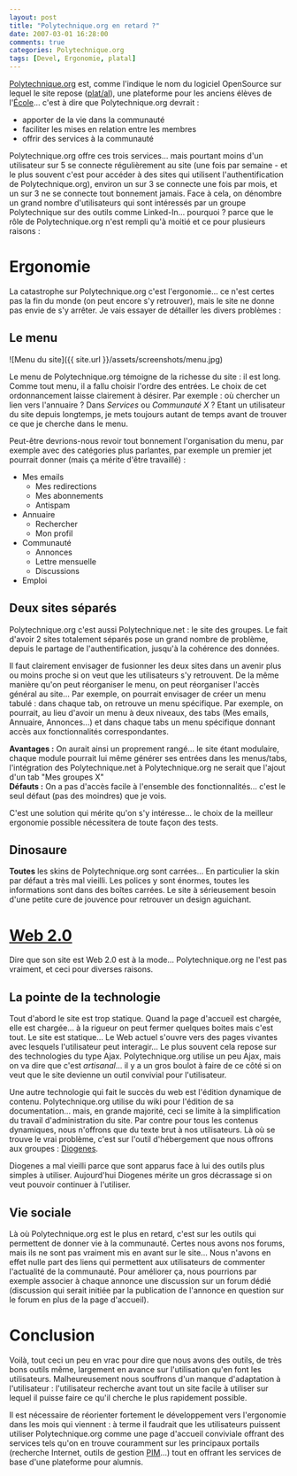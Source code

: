 ```yaml
---
layout: post
title: "Polytechnique.org en retard ?"
date: 2007-03-01 16:28:00
comments: true
categories: Polytechnique.org
tags: [Devel, Ergonomie, platal]
---
```

[Polytechnique.org](https://www.polytechnique.org) est, comme l'indique le nom du logiciel OpenSource sur lequel le site repose ([plat/al](http://opensource.polytechnique.org/platal/)), une plateforme pour les anciens élèves de l'[École](http://www.polytechnique.fr)... c'est à dire que Polytechnique.org devrait :

*   apporter de la vie dans la communauté
*   faciliter les mises en relation entre les membres
*   offrir des services à la communauté

Polytechnique.org offre ces trois services... mais pourtant moins d'un utilisateur sur 5 se connecte régulièrement au site (une fois par semaine - et le plus souvent c'est pour accéder à des sites qui utilisent l'authentification de Polytechnique.org), environ un sur 3 se connecte une fois par mois, et un sur 3 ne se connecte tout bonnement jamais. Face à cela, on dénombre un grand nombre d'utilisateurs qui sont intéressés par un groupe Polytechnique sur des outils comme Linked-In... pourquoi ? parce que le rôle de Polytechnique.org n'est rempli qu'à moitié et ce pour plusieurs raisons :

<!-- more -->

Ergonomie
=========

La catastrophe sur Polytechnique.org c'est l'ergonomie... ce n'est certes pas la fin du monde (on peut encore s'y retrouver), mais le site ne donne pas envie de s'y arrêter. Je vais essayer de détailler les divers problèmes :

Le menu
-------

![Menu du site]({{ site.url }}/assets/screenshots/menu.jpg)

Le menu de Polytechnique.org témoigne de la richesse du site : il est long. Comme tout menu, il a fallu choisir l'ordre des entrées. Le choix de cet ordonnancement laisse clairement à désirer. Par exemple : où chercher un lien vers l'annuaire ? Dans _Services_ ou _Communauté X_ ? Etant un utilisateur du site depuis longtemps, je mets toujours autant de temps avant de trouver ce que je cherche dans le menu.

Peut-être devrions-nous revoir tout bonnement l'organisation du menu, par exemple avec des catégories plus parlantes, par exemple un premier jet pourrait donner (mais ça mérite d'être travaillé) :

*   Mes emails
    *   Mes redirections
    *   Mes abonnements
    *   Antispam
*   Annuaire
    *   Rechercher
    *   Mon profil
*   Communauté
    *   Annonces
    *   Lettre mensuelle
    *   Discussions
*   Emploi

Deux sites séparés
--------------------

Polytechnique.org c'est aussi Polytechnique.net : le site des groupes. Le fait d'avoir 2 sites totalement séparés pose un grand nombre de problème, depuis le partage de l'authentification, jusqu'à la cohérence des données.

Il faut clairement envisager de fusionner les deux sites dans un avenir plus ou moins proche si on veut que les utilisateurs s'y retrouvent. De la même manière qu'on peut réorganiser le menu, on peut réorganiser l'accès général au site... Par exemple, on pourrait envisager de créer un menu tabulé : dans chaque tab, on retrouve un menu spécifique. Par exemple, on pourrait, au lieu d'avoir un menu à deux niveaux, des tabs (Mes emails, Annuaire, Annonces...) et dans chaque tabs un menu spécifique donnant accès aux fonctionnalités correspondantes.

__Avantages :__ On aurait ainsi un proprement rangé... le site étant modulaire, chaque module pourrait lui même générer ses entrées dans les menus/tabs, l'intégration des Polytechnique.net à Polytechnique.org ne serait que l'ajout d'un tab "Mes groupes X"  
__Défauts :__ On a pas d'accès facile à l'ensemble des fonctionnalités... c'est le seul défaut (pas des moindres) que je vois.

C'est une solution qui mérite qu'on s'y intéresse... le choix de la meilleur ergonomie possible nécessitera de toute façon des tests.

Dinosaure
---------

__Toutes__ les skins de Polytechnique.org sont carrées... En particulier la skin par défaut a très mal vieilli. Les polices y sont énormes, toutes les informations sont dans des boîtes carrées. Le site à sérieusement besoin d'une petite cure de jouvence pour retrouver un design aguichant.


[Web 2.0](http://en.wikipedia.org/wiki/Web_2.0)
===============================================

Dire que son site est Web 2.0 est à la mode... Polytechnique.org ne l'est pas vraiment, et ceci pour diverses raisons.

La pointe de la technologie
---------------------------

Tout d'abord le site est trop statique. Quand la page d'accueil est chargée, elle est chargée... à la rigueur on peut fermer quelques boites mais c'est tout. Le site est statique... Le Web actuel s'ouvre vers des pages vivantes avec lesquels l'utilisateur peut interagir... Le plus souvent cela repose sur des technologies du type Ajax. Polytechnique.org utilise un peu Ajax, mais on va dire que c'est _artisanal_... il y a un gros boulot à faire de ce côté si on veut que le site devienne un outil convivial pour l'utilisateur.

Une autre technologie qui fait le succès du web est l'édition dynamique de contenu. Polytechnique.org utilise du wiki pour l'édition de sa documentation... mais, en grande majorité, ceci se limite à la simplification du travail d'administration du site. Par contre pour tous les contenus dynamiques, nous n'offrons que du texte brut à nos utilisateurs. Là où se trouve le vrai problème, c'est sur l'outil d'hébergement que nous offrons aux groupes : [Diogenes](http://opensource.polytechnique.org/diogenes).

Diogenes a mal vieilli parce que sont apparus face à lui des outils plus simples à utiliser. Aujourd'hui Diogenes mérite un gros décrassage si on veut pouvoir continuer à l'utiliser.

Vie sociale
-----------

Là où Polytechnique.org est le plus en retard, c'est sur les outils qui permettent de donner vie à la communauté. Certes nous avons nos forums, mais ils ne sont pas vraiment mis en avant sur le site... Nous n'avons en effet nulle part des liens qui permettent aux utilisateurs de commenter l'actualité de la communauté. Pour améliorer ça, nous pourrions par exemple associer à chaque annonce une discussion sur un forum dédié (discussion qui serait initiée par la publication de l'annonce en question sur le forum en plus de la page d'accueil).

Conclusion
==========

Voilà, tout ceci un peu en vrac pour dire que nous avons des outils, de très bons outils même, largement en avance sur l'utilisation qu'en font les utilisateurs. Malheureusement nous souffrons d'un manque d'adaptation à l'utilisateur : l'utilisateur recherche avant tout un site facile à utiliser sur lequel il puisse faire ce qu'il cherche le plus rapidement possible.

Il est nécessaire de réorienter fortement le développement vers l'ergonomie dans les mois qui viennent : à terme il faudrait que les utilisateurs puissent utiliser Polytechnique.org comme une page d'accueil conviviale offrant des services tels qu'on en trouve couramment sur les principaux portails (recherche Internet, outils de gestion [PIM](http://en.wikipedia.org/wiki/Personal_information_manager)...) tout en offrant les services de base d'une plateforme pour alumnis.
